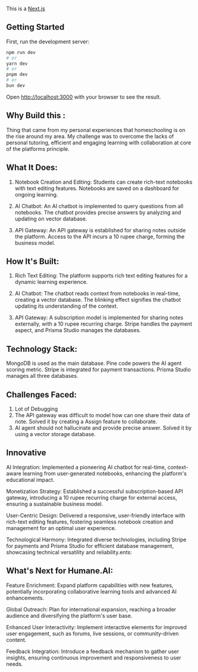 This is a [Next.js](https://nextjs.org/) 

## Getting Started

First, run the development server:

```bash
npm run dev
# or
yarn dev
# or
pnpm dev
# or
bun dev
```

Open [http://localhost:3000](http://localhost:3000) with your browser to see the result.

## Why Build this :
Thing that came from my personal experiences that homeschooling is on the rise around my area. My challenge was to overcome the lacks of personal tutoring, efficient and engaging learning with collaboration at core of the platforms principle.

## What It Does:

1. Notebook Creation and Editing:
Students can create rich-text notebooks with text editing features.
Notebooks are saved on a dashboard for ongoing learning.

2. AI Chatbot:
An AI chatbot is implemented to query questions from all notebooks.
The chatbot provides precise answers by analyzing and updating on vector database.

3. API Gateway:
An API gateway is established for sharing notes outside the platform.
Access to the API incurs a 10 rupee charge, forming the business model.

## How It's Built:

1. Rich Text Editing:
The platform supports rich text editing features for a dynamic learning experience.

2. AI Chatbot:
The chatbot reads context from notebooks in real-time, creating a vector database.
The blinking effect signifies the chatbot updating its understanding of the context.

3. API Gateway:
A subscription model is implemented for sharing notes externally, with a 10 rupee recurring charge.
Stripe handles the payment aspect, and Prisma Studio manages the databases.

## Technology Stack:
MongoDB is used as the main database.
Pine code powers the AI agent scoring metric.
Stripe is integrated for payment transactions.
Prisma Studio manages all three databases.

## Challenges Faced:
1. Lot of Debugging 
2. The API gateway was difficult to model how can one share their data of note. Solved it by creating a Assign feature to collaborate.
3. AI agent should not hallucinate and provide precise answer. Solved it by using a vector storage database.

## Innovative
AI Integration: Implemented a pioneering AI chatbot for real-time, context-aware learning from user-generated notebooks, enhancing the platform's educational impact.

Monetization Strategy: Established a successful subscription-based API gateway, introducing a 10 rupee recurring charge for external access, ensuring a sustainable business model.

User-Centric Design: Delivered a responsive, user-friendly interface with rich-text editing features, fostering seamless notebook creation and management for an optimal user experience.

Technological Harmony: Integrated diverse technologies, including Stripe for payments and Prisma Studio for efficient database management, showcasing technical versatility and reliability.ents:

## What's Next for Humane.AI:
Feature Enrichment: Expand platform capabilities with new features, potentially incorporating collaborative learning tools and advanced AI enhancements.

Global Outreach: Plan for international expansion, reaching a broader audience and diversifying the platform's user base.

Enhanced User Interactivity: Implement interactive elements for improved user engagement, such as forums, live sessions, or community-driven content.

Feedback Integration: Introduce a feedback mechanism to gather user insights, ensuring continuous improvement and responsiveness to user needs.
